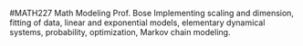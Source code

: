 #MATH227 Math Modeling Prof. Bose
Implementing scaling and dimension, fitting of data, linear and exponential models, elementary dynamical systems, probability, optimization, Markov chain modeling. 
